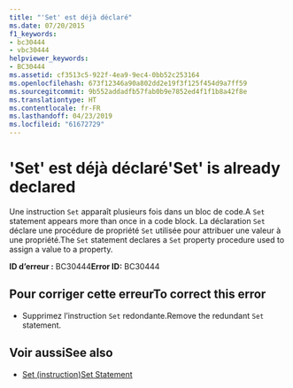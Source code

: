 ```yaml
---
title: "'Set' est déjà déclaré"
ms.date: 07/20/2015
f1_keywords:
- bc30444
- vbc30444
helpviewer_keywords:
- BC30444
ms.assetid: cf3513c5-922f-4ea9-9ec4-0bb52c253164
ms.openlocfilehash: 673f12346a90a802dd2e19f3f125f454d9a7ff59
ms.sourcegitcommit: 9b552addadfb57fab0b9e7852ed4f1f1b8a42f8e
ms.translationtype: HT
ms.contentlocale: fr-FR
ms.lasthandoff: 04/23/2019
ms.locfileid: "61672729"
---
```

# <a name="set-is-already-declared"></a><span data-ttu-id="6e611-102">'Set' est déjà déclaré</span><span class="sxs-lookup"><span data-stu-id="6e611-102">'Set' is already declared</span></span>
<span data-ttu-id="6e611-103">Une instruction `Set` apparaît plusieurs fois dans un bloc de code.</span><span class="sxs-lookup"><span data-stu-id="6e611-103">A `Set` statement appears more than once in a code block.</span></span> <span data-ttu-id="6e611-104">La déclaration `Set` déclare une procédure de propriété `Set` utilisée pour attribuer une valeur à une propriété.</span><span class="sxs-lookup"><span data-stu-id="6e611-104">The `Set` statement declares a `Set` property procedure used to assign a value to a property.</span></span>  
  
 <span data-ttu-id="6e611-105">**ID d’erreur :** BC30444</span><span class="sxs-lookup"><span data-stu-id="6e611-105">**Error ID:** BC30444</span></span>  
  
## <a name="to-correct-this-error"></a><span data-ttu-id="6e611-106">Pour corriger cette erreur</span><span class="sxs-lookup"><span data-stu-id="6e611-106">To correct this error</span></span>  
  
- <span data-ttu-id="6e611-107">Supprimez l’instruction `Set` redondante.</span><span class="sxs-lookup"><span data-stu-id="6e611-107">Remove the redundant `Set` statement.</span></span>  
  
## <a name="see-also"></a><span data-ttu-id="6e611-108">Voir aussi</span><span class="sxs-lookup"><span data-stu-id="6e611-108">See also</span></span>

- [<span data-ttu-id="6e611-109">Set (instruction)</span><span class="sxs-lookup"><span data-stu-id="6e611-109">Set Statement</span></span>](../../visual-basic/language-reference/statements/set-statement.md)
